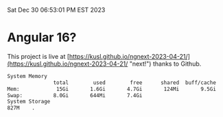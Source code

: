 Sat Dec 30 06:53:01 PM EST 2023

# Angular 16?


This project is live at [https://kusl.github.io/ngnext-2023-04-21/](https://kusl.github.io/ngnext-2023-04-21/ "next!") thanks to Github.

```bash
System Memory
               total        used        free      shared  buff/cache   available
Mem:            15Gi       1.6Gi       4.7Gi       124Mi       9.5Gi        13Gi
Swap:          8.0Gi       644Mi       7.4Gi
System Storage
827M	.
